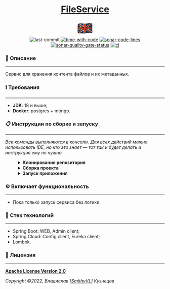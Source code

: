 <!--suppress HtmlDeprecatedAttribute -->
<div align="center">
    <h1>
        <a href="https://hogwartsschoolofmagic.github.io/FileService/">FileService</a>
    </h1>
</div>

<div align="center">
    <a href="https://github.com/HogwartsSchoolOfMagic/FileService/blob/master/docs/translations/README_EN.md">
        <img alt="english-version" src="https://raw.githubusercontent.com/HogwartsSchoolOfMagic/FileService/master/assets/languages/english.png"/>
    </a>
</div>

<div align="center">
    <img src="https://img.shields.io/github/last-commit/HogwartsSchoolOfMagic/FileService" height="25" alt="last-commit" />
    <a href="https://wakatime.com/@SmithyVL"><img src="https://wakatime.com/badge/github/HogwartsSchoolOfMagic/FileService.svg" height="25" alt="time-with-code" /></a>
    <a href="https://sonarcloud.io/code?id=HogwartsSchoolOfMagic_FileService"><img src="https://sonarcloud.io/api/project_badges/measure?project=HogwartsSchoolOfMagic_FileService&metric=ncloc" height="25" alt="sonar-code-lines" /></a>
    <a href="https://sonarcloud.io/summary/new_code?id=HogwartsSchoolOfMagic_FileService"><img src="https://sonarcloud.io/api/project_badges/measure?project=HogwartsSchoolOfMagic_FileService&metric=alert_status" height="25" alt="sonar-quality-gate-status" /></a>
    <a href="https://github.com/HogwartsSchoolOfMagic/FileService/actions/workflows/ci.yml"><img src="https://github.com/HogwartsSchoolOfMagic/FileService/actions/workflows/ci.yml/badge.svg" height="25" alt="ci" /></a>
</div>

### 📖 Описание

___

Сервис для хранения контента файлов и их метаданных.

### ❗ Требования

___

* **JDK**: 18 и выше;
* **Docker**: postgres + mongo.

### 📋 Инструкции по сборке и запуску

___

*Все команды выполняются в консоли. Для всех действий можно использовать IDE, но кто это знает — тот так и будет делать
и инструкция ему не нужна.*

<details style="margin-left: 40px">
   <summary><b>Клонирование репозитория</b></summary>
   <ol>
      <li>Создаем папку: <code>mkdir GitProjects</code> (имя папки может быть любым, но вам нужно будет продолжать 
использовать только его);</li>
      <li>Переходим в папку: <code>cd GitProjects</code>;</li>
      <li>Клонируем репозиторий: <code>git clone https://github.com/HogwartsSchoolOfMagic/FileService.git</code>;</li>
      <li>Переходим в созданную папку: <code>cd FileService</code>.</li>
      <li>Выполнено.</li>
   </ol>
</details>

<details style="margin-left: 40px">	
   <summary><b>Сборка проекта</b></summary>
   <p>Внутри папки: <code>FileService</code>, нужно выполнить команду: <code>mvn clean install</code>.</p>
</details>

<details style="margin-left: 40px">	
   <summary><b>Запуск приложения</b></summary>

   <p>После сборки приложения выполните команду: <code>mvn spring-boot:run</code>. <b>Стандартный порт: 8777</b>.</p>
</details>

### ⚙ Включает функциональность

___

- Пока только запуск сервиса без логики.

### 🔨 Стек технологий

___

- Spring Boot: WEB, Admin client;
- Spring Cloud: Config client, Eureka client;
- Lombok.

### 🎫 Лицензия

___

**[Apache License Version 2.0](https://github.com/HogwartsSchoolOfMagic/FileService/blob/master/LICENSE)**

_Copyright ©2022, Владислав [[SmithyVL]](https://github.com/SmithyVL) Кузнецов_
